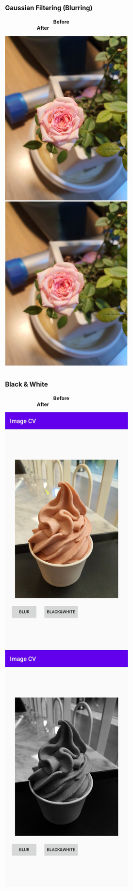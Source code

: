 <h2>Gaussian Filtering (Blurring)</h2>

<h3> &nbsp;&nbsp;&nbsp;&nbsp;&nbsp;&nbsp;&nbsp;&nbsp;&nbsp;&nbsp;&nbsp;&nbsp;&nbsp;&nbsp;&nbsp;&nbsp;&nbsp;&nbsp;&nbsp;
&nbsp;&nbsp;&nbsp;&nbsp;&nbsp;&nbsp;&nbsp;&nbsp;&nbsp;&nbsp;&nbsp;&nbsp;&nbsp;&nbsp;&nbsp;&nbsp;&nbsp;&nbsp;&nbsp;&nbsp;
Before
&nbsp;&nbsp;&nbsp;&nbsp;&nbsp;&nbsp;&nbsp;&nbsp;&nbsp;&nbsp;&nbsp;&nbsp;&nbsp;&nbsp;&nbsp;&nbsp;&nbsp;&nbsp;&nbsp;&nbsp;&nbsp;&nbsp;&nbsp;&nbsp;&nbsp;
&nbsp;&nbsp;&nbsp;&nbsp;&nbsp;&nbsp;&nbsp;&nbsp;&nbsp;&nbsp;&nbsp;&nbsp;&nbsp;&nbsp;&nbsp;&nbsp;&nbsp;&nbsp;&nbsp;&nbsp;&nbsp;&nbsp;&nbsp;&nbsp;&nbsp;
&nbsp;&nbsp;&nbsp;&nbsp;&nbsp;&nbsp;&nbsp;&nbsp;&nbsp;&nbsp;&nbsp;&nbsp;&nbsp;&nbsp;&nbsp;&nbsp;&nbsp;&nbsp;&nbsp;&nbsp;&nbsp;&nbsp;&nbsp;&nbsp;&nbsp;&nbsp;
After</h3>

<div>
<img src="https://github.com/rotmdwo/ImageCV/blob/master/Screenshots/gaussianFiltering_Before.jpg?raw=true" width="403" height="538"/>
<img src="https://github.com/rotmdwo/ImageCV/blob/master/Screenshots/gaussianFiltering_After.jpg?raw=true" width="403" height="538"/>
</div>

<br>

<h2>Black & White</h2>
<h3> &nbsp;&nbsp;&nbsp;&nbsp;&nbsp;&nbsp;&nbsp;&nbsp;&nbsp;&nbsp;&nbsp;&nbsp;&nbsp;&nbsp;&nbsp;&nbsp;&nbsp;&nbsp;&nbsp;
&nbsp;&nbsp;&nbsp;&nbsp;&nbsp;&nbsp;&nbsp;&nbsp;&nbsp;&nbsp;&nbsp;&nbsp;&nbsp;&nbsp;&nbsp;&nbsp;&nbsp;&nbsp;&nbsp;&nbsp;
Before
&nbsp;&nbsp;&nbsp;&nbsp;&nbsp;&nbsp;&nbsp;&nbsp;&nbsp;&nbsp;&nbsp;&nbsp;&nbsp;&nbsp;&nbsp;&nbsp;&nbsp;&nbsp;&nbsp;&nbsp;&nbsp;&nbsp;&nbsp;&nbsp;&nbsp;
&nbsp;&nbsp;&nbsp;&nbsp;&nbsp;&nbsp;&nbsp;&nbsp;&nbsp;&nbsp;&nbsp;&nbsp;&nbsp;&nbsp;&nbsp;&nbsp;&nbsp;&nbsp;&nbsp;&nbsp;&nbsp;&nbsp;&nbsp;&nbsp;&nbsp;
&nbsp;&nbsp;&nbsp;&nbsp;&nbsp;&nbsp;&nbsp;&nbsp;&nbsp;&nbsp;&nbsp;&nbsp;&nbsp;&nbsp;&nbsp;&nbsp;&nbsp;&nbsp;&nbsp;&nbsp;&nbsp;&nbsp;&nbsp;&nbsp;&nbsp;&nbsp;
After</h3>
<div>
<img src="https://github.com/rotmdwo/ImageCV/blob/master/Screenshots/black&white_Before.jpg?raw=true" width="405" height="776"/>
<img src="https://github.com/rotmdwo/ImageCV/blob/master/Screenshots/black&white_after.jpg?raw=true" width="405" height="776"/>
</div>
